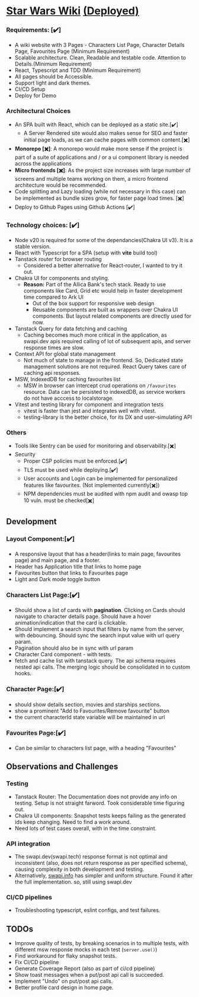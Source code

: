# [Star Wars Wiki](https://jsuryahyd.github.io/star-wars-wiki) [(Deployed)](https://jsuryahyd.github.io/star-wars-wiki)

### Requirements: [✔️]

- A wiki website with 3 Pages - Characters List Page,  Character Details Page, Favourites Page (Minimum Requirement)
- Scalable architecture. Clean, Readable and testable code. Attention to Details.(Minimum Requirement)
- React, Typescript and TDD (Minimum Requirement) 
- All pages should be Accessible. 
- Support light and dark themes. 
- CI/CD Setup 
- Deploy for Demo

### Architectural Choices

- An SPA built with React, which can be deployed as a static site.[✔️]
	- A Server Rendered site would also makes sense for SEO and faster initial page loads, as we can cache pages with common content.[✖️]
- **Monorepo [✖️]**: A monorepo would make more sense if the project is part of a suite of applications and / or a ui component library is needed across the applications
- **Micro frontends [✖️]**: As the project size increases with large number of screens and multiple teams working on them, a micro frontend architecture would be recommended.
- Code splitting and Lazy loading (while not necessary in this case) can be implemented as bundle sizes grow, for faster page load times. [✖️]
- Deploy to Github Pages using Github Actions [✔️]

### Technology choices: [✔️]

- Node v20 is required for some of the dependancies(Chakra UI v3). It is a stable version.
- React with Typescript for a SPA (setup with **vite** build tool)
- Tanstack router for browser routing
	- Considered a better alternative for React-router, I wanted to try it out.
- Chakra UI for components and styling. 
	- **Reason:** Part of the Allica Bank's tech stack. Ready to use components like Card, Grid etc would help in faster development time compared to Ark UI
		- Out of the box support for responsive web design
		- Reusable components are built as wrappers over Chakra UI components. But layout related components are directly used for now. 
- Tanstack Query for data fetching and caching 
	- Caching becomes much more critical in the application, as swapi.dev apis required calling of lot of subsequent apis, and server response times are slow.
- Context API for global state management 
	- Not much of state to manage in the frontend. So, Dedicated state management solutions are not required. React Query takes care of caching api responses.
- MSW, IndexedDB for caching favourites list 
	- MSW in browser can intercept crud operations on `/favourites` resource. Data can be persisted to indexedDB, as service workers do not have acccess to localstorage.
- Vitest and testing library for component and integration tests 
	- vitest is faster than jest and integrates well with vitest.
	- testing-library is the better choice, for its DX and user-simulating API

### Others
- Tools like Sentry can be used for monitoring and observability.[✖️]
- Security
	- Proper CSP policies must be enforced.[✔️]
	- TLS must be used while deploying.[✔️]
	- User accounts and Login can be implemented for personalized features like favourites. (Not implemented currently[✖️])
	- NPM dependencies must be audited with npm audit and owasp top 10 vuln. must be checked[✖️]

## Development

### Layout Component:[✔️]
- A responsive layout that has a header(links to main page, favourites page) and main page, and a footer.
- Header has Application title that links to home page
- Favourites button that links to Favourites page
- Light and Dark mode toggle button
### Characters List Page:[✔️]
- Should show a list of cards with **pagination**. Clicking on Cards should navigate to character details page. Should have a hover animation/indication that the card is clickable.
- Should implement a search input that filters by name from the server, with debouncing. Should sync the search input value with url query param.
- Pagination should also be in sync with url param
- Character Card component - with tests.
- fetch and cache list with tanstack query. The api schema requires nested api calls. The merging logic should be consolidated in to custom hooks.
### Character Page:[✔️]
- should show details section, movies and starships sections.
- show a prominent "Add to Favourites/Remove favourite" button
- the current characterId state variable will be maintained in url

### Favourites Page:[✔️]
- Can be similar to characters list page, with a heading "Favourites" 

## Observations and Challenges
### Testing 
- Tanstack Router: The Documentation does not provide any info on testing. Setup is not straight farword. Took considerable time figuring out.
- Chakra UI components: Snapshot tests keeps failing as the generated ids keep changing. Need to find a work around.
- Need lots of test cases overall, with in the time constraint.
### API integration
- The swapi.dev(swapi.tech) response format is not optimal and inconsistent (also, does not return response as per specified schema), causing complexity in both development and testing.
- Alternatively, [swapi.info](https://swapi.info/) has simpler and uniform structure. Found it after the full implementation. so, still using swapi.dev
### CI/CD pipelines
- Troubleshooting typescript, eslint configs, and test failures.

## TODOs
- Improve quality of tests, by breaking scenarios in to multiple tests, with different msw response mocks in each test (`server.use()`)
- Find workaround for flaky snapshot tests.
- Fix CI/CD pipeline
- Generate Coverage Report (also as part of ci/cd pipeline)
- Show toast messages when a put/post api call is succeeded.
- Implement "Undo" on put/post api calls.
- Better profile card design in home page.
